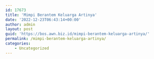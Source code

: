 ```yaml
---
id: 17673
title: 'Mimpi Berantem Keluarga Artinya'
date: '2022-12-23T06:43:14+00:00'
author: admin
layout: post
guid: 'https://bos.awn.biz.id/mimpi-berantem-keluarga-artinya/'
permalink: /mimpi-berantem-keluarga-artinya/
categories:
    - Uncategorized
---
```


